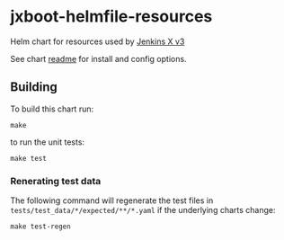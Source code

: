 # jxboot-helmfile-resources

Helm chart for resources used by [Jenkins X v3](https://jenkins-x.io/v3/)

See chart [readme](./jxboot-resources/README.md) for install and config options.


## Building

To build this chart run:

``` 
make
```

to run the unit tests:

```
make test

```      

### Renerating test data

The following command will regenerate the test files in `tests/test_data/*/expected/**/*.yaml` if the underlying charts change:

```
make test-regen

```      
